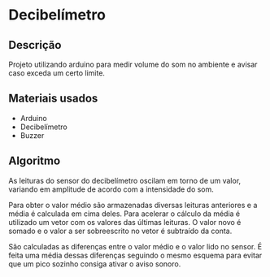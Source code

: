 # Decibelímetro

## Descrição
Projeto utilizando arduino para medir volume do som no ambiente e avisar caso exceda um certo limite.

## Materiais usados
  - Arduino
  - Decibelímetro
  - Buzzer

## Algoritmo
As leituras do sensor do decibelímetro oscilam em torno de um valor, variando em amplitude de acordo com a intensidade do som.

Para obter o valor médio são armazenadas diversas leituras anteriores e a média é calculada em cima deles. Para acelerar o cálculo da média é utilizado um vetor com os valores das últimas leituras. O valor novo é somado e o valor a ser sobreescrito no vetor é subtraído da conta.

São calculadas as diferenças entre o valor médio e o valor lido no sensor. É feita uma média dessas diferenças seguindo o mesmo esquema para evitar que um pico sozinho consiga ativar o aviso sonoro.